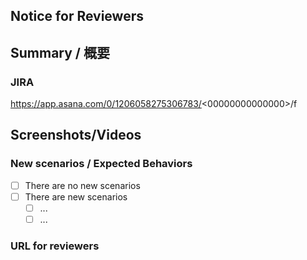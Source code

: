 <!-- Please do not remove comments!  -->

## Notice for Reviewers

## Summary / 概要

<!-- What, Why, How -->

### JIRA

<!-- Please fill in task link of Asana -->

https://app.asana.com/0/1206058275306783/<00000000000000>/f

## Screenshots/Videos

### New scenarios / Expected Behaviors

- [ ] There are no new scenarios
- [ ] There are new scenarios
  - [ ] ...
  - [ ] ...

### URL for reviewers
